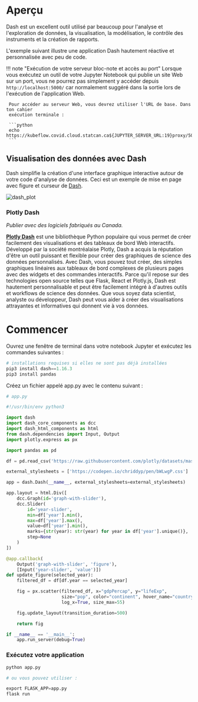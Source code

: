 # Aperçu

Dash est un excellent outil utilisé par beaucoup pour l'analyse et l'exploration
de données, la visualisation, la modélisation, le contrôle des instruments et la
création de rapports.

L'exemple suivant illustre une application Dash hautement réactive et
personnalisée avec peu de code.

<!-- prettier-ignore -->
!!! note "Exécution de votre serveur bloc-note et accès au port"
     Lorsque vous exécutez un outil de votre Jupyter Notebook qui publie un site Web sur un port,
     vous ne pourrez pas simplement y accéder depuis `http://localhost:5000/` car
     normalement suggéré dans la sortie lors de l'exécution de l'application Web.

     Pour accéder au serveur Web, vous devrez utiliser l'URL de base. Dans ton cahier
     exécution terminale :

     ```python
     echo https://kubeflow.covid.cloud.statcan.ca${JUPYTER_SERVER_URL:19}proxy/5000/
     ```

## Visualisation des données avec Dash

Dash simplifie la création d'une interface graphique interactive autour de votre
code d'analyse de données. Ceci est un exemple de mise en page avec figure et
curseur de [Dash](https://dash.plotly.com/basic-callbacks).

![dash_plot](../images/plot.png)

### Plotly Dash

_Publier avec des logiciels fabriqués au Canada._

**[Plotly Dash](/2-Publishing/Dash/)** est une bibliothèque Python populaire qui
vous permet de créer facilement des visualisations et des tableaux de bord Web
interactifs. Développé par la société montréalaise Plotly, Dash a acquis la
réputation d'être un outil puissant et flexible pour créer des graphiques de
science des données personnalisés. Avec Dash, vous pouvez tout créer, des
simples graphiques linéaires aux tableaux de bord complexes de plusieurs pages
avec des widgets et des commandes interactifs. Parce qu'il repose sur des
technologies open source telles que Flask, React et Plotly.js, Dash est
hautement personnalisable et peut être facilement intégré à d'autres outils et
workflows de science des données. Que vous soyez data scientist, analyste ou
développeur, Dash peut vous aider à créer des visualisations attrayantes et
informatives qui donnent vie à vos données.

# Commencer

Ouvrez une fenêtre de terminal dans votre notebook Jupyter et exécutez les
commandes suivantes :

```python
# installations requises si elles ne sont pas déjà installées
pip3 install dash==1.16.3
pip3 install pandas
```

Créez un fichier appelé app.py avec le contenu suivant :

```python
# app.py

#!/usr/bin/env python3

import dash
import dash_core_components as dcc
import dash_html_components as html
from dash.dependencies import Input, Output
import plotly.express as px

import pandas as pd

df = pd.read_csv('https://raw.githubusercontent.com/plotly/datasets/master/gapminderDataFiveYear.csv')

external_stylesheets = ['https://codepen.io/chriddyp/pen/bWLwgP.css']

app = dash.Dash(__name__, external_stylesheets=external_stylesheets)

app.layout = html.Div([
    dcc.Graph(id='graph-with-slider'),
    dcc.Slider(
        id='year-slider',
        min=df['year'].min(),
        max=df['year'].max(),
        value=df['year'].min(),
        marks={str(year): str(year) for year in df['year'].unique()},
        step=None
    )
])

@app.callback(
    Output('graph-with-slider', 'figure'),
    [Input('year-slider', 'value')])
def update_figure(selected_year):
    filtered_df = df[df.year == selected_year]

    fig = px.scatter(filtered_df, x="gdpPercap", y="lifeExp",
                     size="pop", color="continent", hover_name="country",
                     log_x=True, size_max=55)

    fig.update_layout(transition_duration=500)

    return fig

if __name__ == '__main__':
    app.run_server(debug=True)
```

### Exécutez votre application

```python
python app.py

# ou vous pouvez utiliser :

export FLASK_APP=app.py
flask run
```
